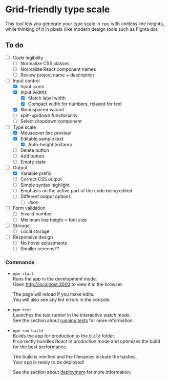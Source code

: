 # Grid-friendly type scale

This tool lets you generate your type scale in `rem`, with unitless line heights, while thinking of it in pixels (like modern design tools such as Figma do).

## To do

- [ ] Code legibility
	- [ ] Normalize CSS classes
	- [ ] Normalize React component names
	- [ ] Review project name + description

- [ ] Input control
	- [x] Input icons
	- [x] Input widths
		- [x] Match label width
		- [x] Compact width for numbers, relaxed for text
	- [x] Monospaced variant
	- [ ] spin-up/down functionality
	- [ ] Select dropdown component
- [ ] Type scale
	- [x] Mouseover line preview
	- [x] Editable sample text
		- [x] Auto-height textarea
	- [ ] Delete button
	- [ ] Add button
	- [ ] Empty state
- [ ] Output
	- [x] Variable prefix
	- [ ] Correct CSS output
	- [ ] Simple syntax highlight
	- [ ] Emphasis on the active part of the code being edited
	- [ ] Different output options
		- [ ] Json
- [ ] Form validation
	- [ ] Invalid number
	- [ ] Minimum line height = font size
- [ ] Storage
	- [ ] Local storage
- [ ] Responsive design
	- [ ] No hover adjustments
	- [ ] Smaller screens??

### Commands

- `npm start`  
  Runs the app in the development mode.\
  Open [http://localhost:3000](http://localhost:3000) to view it in the browser.

  The page will reload if you make edits.\
  You will also see any lint errors in the console.

- `npm test`  
  Launches the test runner in the interactive watch mode.\
  See the section about [running tests](https://facebook.github.io/create-react-app/docs/running-tests) for more information.

- `npm run build`  
  Builds the app for production to the `build` folder.\
  It correctly bundles React in production mode and optimizes the build for the best performance.

  The build is minified and the filenames include the hashes.\
  Your app is ready to be deployed!

  See the section about [deployment](https://facebook.github.io/create-react-app/docs/deployment) for more information.